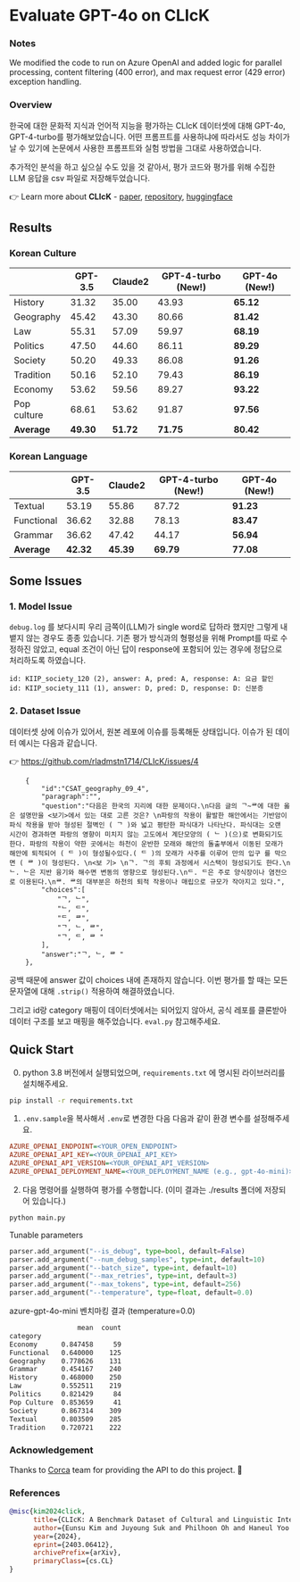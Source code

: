 # Evaluate GPT-4o on CLIcK

### Notes 
We modified the code to run on Azure OpenAI and added logic for parallel processing, content filtering (400 error), and max request error (429 error) exception handling.

### Overview

한국에 대한 문화적 지식과 언어적 지능을 평가하는 CLIcK 데이터셋에 대해 GPT-4o, GPT-4-turbo를 평가해보았습니다. 어떤 프롬프트를 사용하냐에 따라서도 성능 차이가 날 수 있기에 논문에서 사용한 프롬프트와 실험 방법을 그대로 사용하였습니다.

추가적인 분석을 하고 싶으실 수도 있을 것 같아서, 평가 코드와 평가를 위해 수집한 LLM 응답을 csv 파일로 저장해두었습니다.

👉 Learn more about **CLIcK** - [paper](https://arxiv.org/abs/2403.06412), [repository](https://github.com/rladmstn1714/CLIcK/blob/main/README.md), [huggingface](https://huggingface.co/datasets/EunsuKim/CLIcK)

## Results

### Korean Culture

|                | GPT-3.5 | Claude2 | GPT-4-turbo (New!) | **GPT-4o (New!)** |
|----------------|---------|---------|-------------|---------|
| History        | 31.32   | 35.00   | 43.93       | **65.12**   |
| Geography      | 45.42   | 43.30   | 80.66       | **81.42**  |
| Law            | 55.31   | 57.09   | 59.97       | **68.19**   |
| Politics       | 47.50   | 44.60   | 86.11       | **89.29**   |
| Society        | 50.20   | 49.33   | 86.08       | **91.26**   |
| Tradition      | 50.16   | 52.10   | 79.43       | **86.19**   |
| Economy        | 53.62   | 59.56   | 89.27       | **93.22**   |
| Pop culture    | 68.61   | 53.62   | 91.87       | **97.56**   |
| **Average**    | **49.30**   | **51.72**   | **71.75**  | **80.42**   |

### Korean Language

|                | GPT-3.5 | Claude2 | GPT-4-turbo (New!) | **GPT-4o (New!)** |
|----------------|---------|---------|-------------|---------|
| Textual        | 53.19   | 55.86   | 87.72       | **91.23**  |
| Functional     | 36.62   | 32.88   | 78.13       | **83.47**   |
| Grammar        | 36.62   | 47.42   | 44.17       | **56.94**   |
| **Average**    | **42.32**   | **45.39**   | **69.79**  | **77.08**   |

## Some Issues

### 1. Model Issue

`debug.log` 를 보다시피 우리 금쪽이(LLM)가 single word로 답하라 했지만 그렇게 내뱉지 않는 경우도 종종 있습니다. 기존 평가 방식과의 형평성을 위해 Prompt를 따로 수정하진 않았고, equal 조건이 아닌 답이 response에 포함되어 있는 경우에 정답으로 처리하도록 하였습니다.

```
id: KIIP_society_120 (2), answer: A, pred: A, response: A: 요금 할인
id: KIIP_society_111 (1), answer: D, pred: D, response: D: 신분증
```

### 2. Dataset Issue

데이터셋 상에 이슈가 있어서, 원본 레포에 이슈를 등록해둔 상태입니다. 이슈가 된 데이터 예시는 다음과 같습니다.

👉 https://github.com/rladmstn1714/CLIcK/issues/4

```
    {
        "id":"CSAT_geography_09_4",
        "paragraph":"",
        "question":"다음은 한국의 지리에 대한 문제이다.\n다음 글의 ᄀ~ᄅ에 대한 옳은 설명만을 <보기>에서 있는 대로 고른 것은? \n파랑의 작용이 활발한 해안에서는 기반암이 파식 작용을 받아 형성된 절벽인 ( ᄀ )와 넓고 평탄한 파식대가 나타난다. 파식대는 오랜 시간이 경과하면 파랑의 영향이 미치지 않는 고도에서 계단모양의 ( ᄂ )(으)로 변화되기도 한다. 파랑의 작용이 약한 곳에서는 하천이 운반한 모래와 해안의 돌출부에서 이동된 모래가 해안에 퇴적되어 ( ᄃ )이 형성될수있다.( ᄃ )의 모래가 사주를 이루어 만의 입구 를 막으면 ( ᄅ )이 형성된다. \n<보 기> \nᄀ. ᄀ의 후퇴 과정에서 시스택이 형성되기도 한다.\nᄂ. ᄂ은 지반 융기와 해수면 변동의 영향으로 형성된다.\nᄃ. ᄃ은 주로 양식장이나 염전으로 이용된다.\nᄅ. ᄅ의 대부분은 하천의 퇴적 작용이나 매립으로 규모가 작아지고 있다.",
        "choices":[
            "ᄀ, ᄂ",
            "ᄂ, ᄃ",
            "ᄃ, ᄅ",
            "ᄀ, ᄂ, ᄅ",
            "ᄀ, ᄃ, ᄅ "
        ],
        "answer":"ᄀ, ᄂ, ᄅ "
    },
```

공백 때문에 answer 값이 choices 내에 존재하지 않습니다. 이번 평가를 할 때는 모든 문자열에 대해 `.strip()` 적용하여 해결하였습니다.

그리고 id랑 category 매핑이 데이터셋에서는 되어있지 않아서, 공식 레포를 클론받아 데이터 구조를 보고 매핑을 해주었습니다. `eval.py` 참고해주세요.

## Quick Start

0. python 3.8 버전에서 실행되었으며, `requirements.txt` 에 명시된 라이브러리를 설치해주세요.

```bash
pip install -r requirements.txt
```

1. `.env.sample`을 복사해서 `.env`로 변경한 다음 다음과 같이 환경 변수를 설정해주세요.

```ini
AZURE_OPENAI_ENDPOINT=<YOUR_OPEN_ENDPOINT>
AZURE_OPENAI_API_KEY=<YOUR_OPENAI_API_KEY>
AZURE_OPENAI_API_VERSION=<YOUR_OPENAI_API_VERSION>
AZURE_OPENAI_DEPLOYMENT_NAME=<YOUR_DEPLOYMENT_NAME (e.g., gpt-4o-mini)>
```

2. 다음 명령어를 실행하여 평가를 수행합니다. (이미 결과는 ./results 폴더에 저장되어 있습니다.)
   
```bash
python main.py
```

Tunable parameters
```python
parser.add_argument("--is_debug", type=bool, default=False)
parser.add_argument("--num_debug_samples", type=int, default=10)
parser.add_argument("--batch_size", type=int, default=10)
parser.add_argument("--max_retries", type=int, default=3)
parser.add_argument("--max_tokens", type=int, default=256)
parser.add_argument("--temperature", type=float, default=0.0)
```

azure-gpt-4o-mini 벤치마킹 결과 (temperature=0.0)
```bash
                 mean  count
category                    
Economy      0.847458     59
Functional   0.640000    125
Geography    0.778626    131
Grammar      0.454167    240
History      0.468000    250
Law          0.552511    219
Politics     0.821429     84
Pop Culture  0.853659     41
Society      0.867314    309
Textual      0.803509    285
Tradition    0.720721    222
```

### Acknowledgement

Thanks to [Corca](https://www.corca.team/) team for providing the API to do this project. 🙏

### References

```bibtex
@misc{kim2024click,
      title={CLIcK: A Benchmark Dataset of Cultural and Linguistic Intelligence in Korean}, 
      author={Eunsu Kim and Juyoung Suk and Philhoon Oh and Haneul Yoo and James Thorne and Alice Oh},
      year={2024},
      eprint={2403.06412},
      archivePrefix={arXiv},
      primaryClass={cs.CL}
}
```